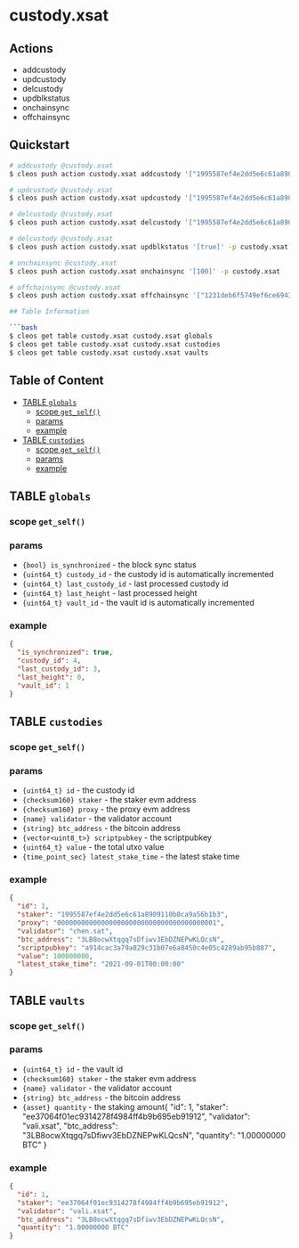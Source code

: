 # custody.xsat

## Actions

- addcustody
- updcustody
- delcustody
- updblkstatus
- onchainsync
- offchainsync


## Quickstart

```bash
# addcustody @custody.xsat
$ cleos push action custody.xsat addcustody '["1995587ef4e2dd5e6c61a8909110b0ca9a56b1b3", "0000000000000000000000000000000000000001", "chen.sat", true, "3LB8ocwXtqgq7sDfiwv3EbDZNEPwKLQcsN", null ]' -p custody.xsat

# updcustody @custody.xsat
$ cleos push action custody.xsat updcustody '["1995587ef4e2dd5e6c61a8909110b0ca9a56b1b3", "chen2.sat"]' -p custody.xsat

# delcustody @custody.xsat
$ cleos push action custody.xsat delcustody '["1995587ef4e2dd5e6c61a8909110b0ca9a56b1b3"]' -p custody.xsat

# delcustody @custody.xsat
$ cleos push action custody.xsat updblkstatus '[true]' -p custody.xsat

# onchainsync @custody.xsat
$ cleos push action custody.xsat onchainsync '[100]' -p custody.xsat

# offchainsync @custody.xsat
$ cleos push action custody.xsat offchainsync '["1231deb6f5749ef6ce6943a275a1d3e7486f4eae", "1.00000000 BTC"]' -p custody.xsat

## Table Information

```bash
$ cleos get table custody.xsat custody.xsat globals
$ cleos get table custody.xsat custody.xsat custodies
$ cleos get table custody.xsat custody.xsat vaults
```

## Table of Content

- [TABLE `globals`](#table-globals)
  - [scope `get_self()`](#scope-get_self)
  - [params](#params)
  - [example](#example)
- [TABLE `custodies`](#table-custodies)
  - [scope `get_self()`](#scope-get_self-1)
  - [params](#params-1)
  - [example](#example-1)

## TABLE `globals`

### scope `get_self()`
### params

- `{bool} is_synchronized` - the block sync status
- `{uint64_t} custody_id` - the custody id is automatically incremented
- `{uint64_t} last_custody_id` - last processed custody id
- `{uint64_t} last_height` - last processed height
- `{uint64_t} vault_id` - the vault id is automatically incremented

### example

```json
{
  "is_synchronized": true,
  "custody_id": 4,
  "last_custody_id": 3,
  "last_height": 0,
  "vault_id": 1
}
```

## TABLE `custodies`

### scope `get_self()`
### params

- `{uint64_t} id` - the custody id
- `{checksum160} staker` - the staker evm address
- `{checksum160} proxy` - the proxy evm address
- `{name} validator` - the validator account
- `{string} btc_address` - the bitcoin address
- `{vector<uint8_t>} scriptpubkey` - the scriptpubkey
- `{uint64_t} value` - the total utxo value
- `{time_point_sec} latest_stake_time` - the latest stake time

### example

```json
{
  "id": 1,
  "staker": "1995587ef4e2dd5e6c61a8909110b0ca9a56b1b3",
  "proxy": "0000000000000000000000000000000000000001",
  "validator": "chen.sat",
  "btc_address": "3LB8ocwXtqgq7sDfiwv3EbDZNEPwKLQcsN",
  "scriptpubkey": "a914cac3a79a829c31b07e6a8450c4e05c4289ab95b887",
  "value": 100000000,
  "latest_stake_time": "2021-09-01T00:00:00"
}
```

## TABLE `vaults`

### scope `get_self()`
### params

- `{uint64_t} id` - the vault id
- `{checksum160} staker` - the staker evm address
- `{name} validator` - the validator account
- `{string} btc_address` - the bitcoin address
- `{asset} quantity` - the staking amount{
  "id": 1,
  "staker": "ee37064f01ec9314278f4984ff4b9b695eb91912",
  "validator": "vali.xsat",
  "btc_address": "3LB8ocwXtqgq7sDfiwv3EbDZNEPwKLQcsN",
  "quantity": "1.00000000 BTC"
}

### example

```json
{
  "id": 1,
  "staker": "ee37064f01ec9314278f4984ff4b9b695eb91912",
  "validator": "vali.xsat",
  "btc_address": "3LB8ocwXtqgq7sDfiwv3EbDZNEPwKLQcsN",
  "quantity": "1.00000000 BTC"
}
```
